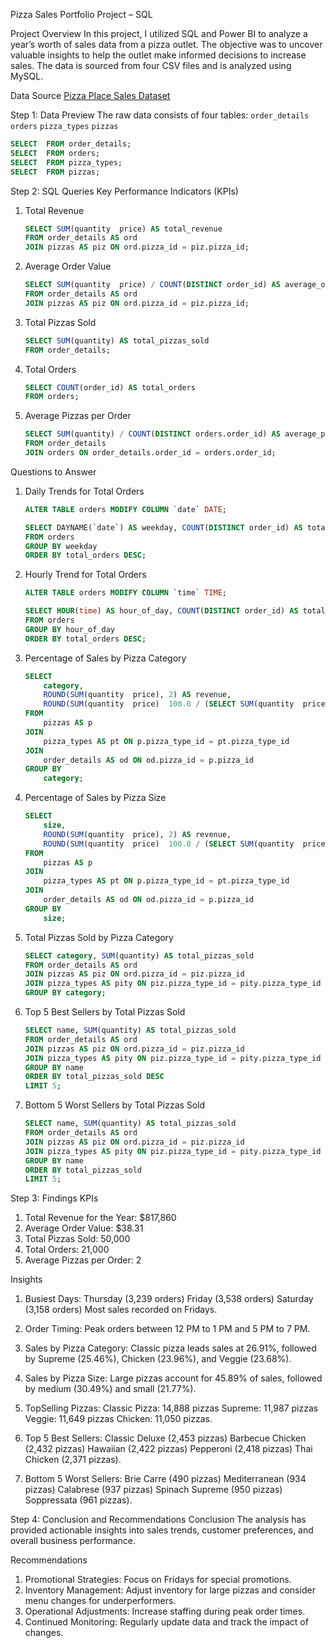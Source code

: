 Pizza Sales Portfolio Project – SQL

Project Overview
In this project, I utilized SQL and Power BI to analyze a year’s worth of sales data from a pizza outlet. The objective was to uncover valuable insights to help the outlet make informed decisions to increase sales. The data is sourced from four CSV files and is analyzed using MySQL.

Data Source
 [Pizza Place Sales Dataset](https://www.kaggle.com/datasets/mysarahmadbhat/pizzaplacesales)

Step 1: Data Preview
The raw data consists of four tables:
 `order_details`
 `orders`
 `pizza_types`
 `pizzas`

```sql
SELECT  FROM order_details;
SELECT  FROM orders;
SELECT  FROM pizza_types;
SELECT  FROM pizzas;
```

 Step 2: SQL Queries
 Key Performance Indicators (KPIs)
1. Total Revenue
   ```sql
   SELECT SUM(quantity  price) AS total_revenue
   FROM order_details AS ord
   JOIN pizzas AS piz ON ord.pizza_id = piz.pizza_id;
   ```

2. Average Order Value
   ```sql
   SELECT SUM(quantity  price) / COUNT(DISTINCT order_id) AS average_order_value
   FROM order_details AS ord
   JOIN pizzas AS piz ON ord.pizza_id = piz.pizza_id;
   ```

3. Total Pizzas Sold
   ```sql
   SELECT SUM(quantity) AS total_pizzas_sold
   FROM order_details;
   ```

4. Total Orders
   ```sql
   SELECT COUNT(order_id) AS total_orders 
   FROM orders;
   ```

5. Average Pizzas per Order
   ```sql
   SELECT SUM(quantity) / COUNT(DISTINCT orders.order_id) AS average_pizzas_per_order
   FROM order_details
   JOIN orders ON order_details.order_id = orders.order_id;
   ```

 Questions to Answer
1. Daily Trends for Total Orders
   ```sql
   ALTER TABLE orders MODIFY COLUMN `date` DATE; 
   
   SELECT DAYNAME(`date`) AS weekday, COUNT(DISTINCT order_id) AS total_orders 
   FROM orders
   GROUP BY weekday
   ORDER BY total_orders DESC;
   ```

2. Hourly Trend for Total Orders
   ```sql
   ALTER TABLE orders MODIFY COLUMN `time` TIME;

   SELECT HOUR(time) AS hour_of_day, COUNT(DISTINCT order_id) AS total_orders 
   FROM orders
   GROUP BY hour_of_day
   ORDER BY total_orders DESC;
   ```

3. Percentage of Sales by Pizza Category
   ```sql
   SELECT 
       category,
       ROUND(SUM(quantity  price), 2) AS revenue,
       ROUND(SUM(quantity  price)  100.0 / (SELECT SUM(quantity  price) FROM pizzas AS p2 JOIN order_details AS od2 ON od2.pizza_id = p2.pizza_id), 2) AS percentage_of_sales
   FROM 
       pizzas AS p
   JOIN 
       pizza_types AS pt ON p.pizza_type_id = pt.pizza_type_id
   JOIN 
       order_details AS od ON od.pizza_id = p.pizza_id
   GROUP BY 
       category;
   ```

4. Percentage of Sales by Pizza Size
   ```sql
   SELECT 
       size,
       ROUND(SUM(quantity  price), 2) AS revenue,
       ROUND(SUM(quantity  price)  100.0 / (SELECT SUM(quantity  price) FROM pizzas AS p2 JOIN order_details AS od2 ON od2.pizza_id = p2.pizza_id), 2) AS percentage_of_sales
   FROM 
       pizzas AS p
   JOIN 
       pizza_types AS pt ON p.pizza_type_id = pt.pizza_type_id
   JOIN 
       order_details AS od ON od.pizza_id = p.pizza_id
   GROUP BY 
       size;
   ```

5. Total Pizzas Sold by Pizza Category
   ```sql
   SELECT category, SUM(quantity) AS total_pizzas_sold
   FROM order_details AS ord
   JOIN pizzas AS piz ON ord.pizza_id = piz.pizza_id
   JOIN pizza_types AS pity ON piz.pizza_type_id = pity.pizza_type_id
   GROUP BY category; 
   ```

6. Top 5 Best Sellers by Total Pizzas Sold
   ```sql
   SELECT name, SUM(quantity) AS total_pizzas_sold
   FROM order_details AS ord
   JOIN pizzas AS piz ON ord.pizza_id = piz.pizza_id
   JOIN pizza_types AS pity ON piz.pizza_type_id = pity.pizza_type_id
   GROUP BY name
   ORDER BY total_pizzas_sold DESC
   LIMIT 5;
   ```

7. Bottom 5 Worst Sellers by Total Pizzas Sold
   ```sql
   SELECT name, SUM(quantity) AS total_pizzas_sold
   FROM order_details AS ord
   JOIN pizzas AS piz ON ord.pizza_id = piz.pizza_id
   JOIN pizza_types AS pity ON piz.pizza_type_id = pity.pizza_type_id
   GROUP BY name
   ORDER BY total_pizzas_sold
   LIMIT 5;
   ```

 Step 3: Findings
 KPIs
1. Total Revenue for the Year: $817,860
2. Average Order Value: $38.31
3. Total Pizzas Sold: 50,000
4. Total Orders: 21,000
5. Average Pizzas per Order: 2

 Insights
1. Busiest Days: 
    Thursday (3,239 orders)
    Friday (3,538 orders)
    Saturday (3,158 orders)
    Most sales recorded on Fridays.

2. Order Timing: 
    Peak orders between 12 PM to 1 PM and 5 PM to 7 PM.

3. Sales by Pizza Category: 
    Classic pizza leads sales at 26.91%, followed by Supreme (25.46%), Chicken (23.96%), and Veggie (23.68%).

4. Sales by Pizza Size: 
    Large pizzas account for 45.89% of sales, followed by medium (30.49%) and small (21.77%).

5. TopSelling Pizzas: 
    Classic Pizza: 14,888 pizzas
    Supreme: 11,987 pizzas
    Veggie: 11,649 pizzas
    Chicken: 11,050 pizzas.

6. Top 5 Best Sellers: 
    Classic Deluxe (2,453 pizzas)
    Barbecue Chicken (2,432 pizzas)
    Hawaiian (2,422 pizzas)
    Pepperoni (2,418 pizzas)
    Thai Chicken (2,371 pizzas).

7. Bottom 5 Worst Sellers: 
    Brie Carre (490 pizzas)
    Mediterranean (934 pizzas)
    Calabrese (937 pizzas)
    Spinach Supreme (950 pizzas)
    Soppressata (961 pizzas).

Step 4: Conclusion and Recommendations
Conclusion
The analysis has provided actionable insights into sales trends, customer preferences, and overall business performance.

Recommendations
1. Promotional Strategies: Focus on Fridays for special promotions.
2. Inventory Management: Adjust inventory for large pizzas and consider menu changes for underperformers.
3. Operational Adjustments: Increase staffing during peak order times.
4. Continued Monitoring: Regularly update data and track the impact of changes.
